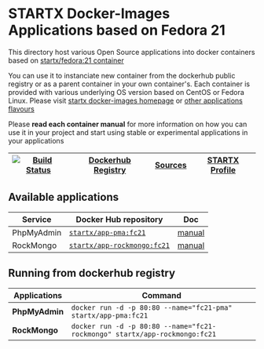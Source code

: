 # STARTX Docker-Images Applications based on Fedora 21

This directory host various Open Source applications into docker containers based on [startx/fedora:21 container](https://hub.docker.com/r/startx/fedora)

You can use it to instanciate new container from the dockerhub public registry 
or as a parent container in your own container's. 
Each container is provided with various underlying OS version based on CentOS or 
Fedora Linux. Please visit [startx docker-images homepage](https://github.com/startxfr/docker-images/)
or [other applications flavours](https://github.com/startxfr/docker-images/Applications#container-flavours)

Please **read each container manual** for more information on how you can use it in 
your project and start using stable or experimental applications in your applications

| [![Build Status](https://travis-ci.org/startxfr/docker-images.svg?branch=fc21)](https://travis-ci.org/startxfr/docker-images) | [Dockerhub Registry](https://hub.docker.com/r/startx) | [Sources](https://github.com/startxfr/docker-images/)             | [STARTX Profile](https://github.com/startxfr) | 
|-------------------------------------------------------------------------------------------------------------------|-------------------------------------------------------|-------------------------------------------------------------------|-----------------------------------------------|

## Available applications

| Service         | Docker Hub repository                                                          | Doc
|-----------------|--------------------------------------------------------------------------------|--------------------------------
| PhpMyAdmin      | [`startx/app-pma:fc21`](https://hub.docker.com/r/startx/app-pma)               | [manual](pma/README.md)
| RockMongo       | [`startx/app-rockmongo:fc21`](https://hub.docker.com/r/startx/app-rockmongo)   | [manual](rockmongo/README.md)


## Running from dockerhub registry

| Applications        | Command                                                                   |
|---------------------|---------------------------------------------------------------------------|
| **PhpMyAdmin**      | `docker run -d -p 80:80 --name="fc21-pma" startx/app-pma:fc21`            | 
| **RockMongo**       | `docker run -d -p 80:80 --name="fc21-rockmongo" startx/app-rockmongo:fc21`| 
